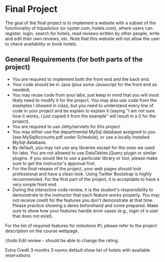 # Final Project
The goal of the final project is to implement a website with a subset of the functionality of tripadvisor (or oyster.com, hotels.com), where users can register, login, search for hotels, read reviews written by other people, write and edit their own reviews, etc. Note that this website will not allow the user to check availability or book hotels.

## General Requirements (for both parts of the project)

- You are required to implement both the front end and the back end. 
- 	Your code should be in Java (plus some Javascript for the front end as needed).
- You may reuse code from your labs; just keep in mind that you will most likely need to modify it for the project. You may also use code from the examples I showed in class, but you need to understand every line of code in your project and be explain to explain it (saying "I am not sure how it works, I just copied it from the example" will result in a 0 for the project).
- You are required to use Jetty/servlets for this project. 
- You may either use the departmental MySql database assigned to you (see MySqlAccounts.pdf under Schedule), or use a locally installed MySql database.
- By default, you may not use any libraries except for the ones we used for labs. You are not allowed to use DataTables jQuery plugin or similar plugins. If you would like to use a particular library or tool, please make sure to get the instructor's approval first.  
- For the final release of the project, your web pages should look professional and have a clean look. Using Twitter Bootstrap is highly recommended. For the first part of the project, it is acceptable to have a very simple front end.
- During the interactive code review, it is the student's responsibility to demonstrate to the instructor that each feature works properly. You may not receive credit for the features you don't demonstrate at that time. Please practice showing a demo beforehand and come prepared. Make sure to show how your features handle error cases (e.g., login of a user that does not exist).  

For the list of required features for milestone #1, please refer to the project description on the course webpage.

//todo
Edit review - should be able to change the rating.

Extra Credit
3 months
3 rooms default
show list of hotels with available reservations




